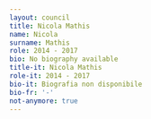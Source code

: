 ```yaml
---
layout: council
title: Nicola Mathis
name: Nicola
surname: Mathis
role: 2014 - 2017
bio: No biography available
title-it: Nicola Mathis
role-it: 2014 - 2017
bio-it: Biografia non disponibile
bio-fr: '-'
not-anymore: true
---
```


